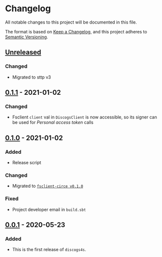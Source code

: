 # Changelog
All notable changes to this project will be documented in this file.

The format is based on [Keep a Changelog](https://keepachangelog.com/en/1.0.0/),
and this project adheres to [Semantic Versioning](https://semver.org/spec/v2.0.0.html).

## [Unreleased]
### Changed
- Migrated to sttp v3
  
## [0.1.1] - 2021-01-02
### Changed
- Fsclient `client` val in `DiscogsClient` is now accessible,
  so its signer can be used for *Personal access token* calls 

## [0.1.0] - 2021-01-02
### Added
- Release script
### Changed
- Migrated to [`fsclient-circe v0.1.0`](https://github.com/bartholomews/fsclient)
### Fixed
- Project developer email in `build.sbt`

## [0.0.1] - 2020-05-23
### Added
- This is the first release of `discogs4s`.

[Unreleased]: https://github.com/bartholomews/discogs4s/compare/v0.1.1...HEAD
[0.1.1]: https://github.com/bartholomews/discogs4s/compare/v0.1.0...v0.1.1
[0.1.0]: https://github.com/bartholomews/discogs4s/compare/v0.0.1...v0.1.0
[0.0.1]: https://github.com/bartholomews/discogs4s/releases/tag/v0.0.1